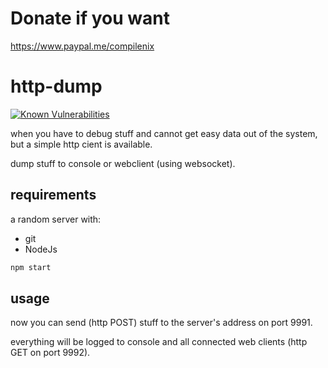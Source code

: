 # Donate if you want
https://www.paypal.me/compilenix

http-dump
========
[![Known Vulnerabilities](https://snyk.io/test/github/compilenix/http-dump/badge.svg?targetFile=package.json)](https://snyk.io/test/github/compilenix/http-dump?targetFile=package.json)

when you have to debug stuff and cannot get easy data out of the system, but a simple http cient is available.

dump stuff to console or webclient (using websocket).

requirements
--------------------

a random server with:
 - git
 - NodeJs

```sh
npm start
```

usage
--------------------

now you can send (http POST) stuff to the server's address on port 9991.

everything will be logged to console and all connected web clients (http GET on port 9992).
